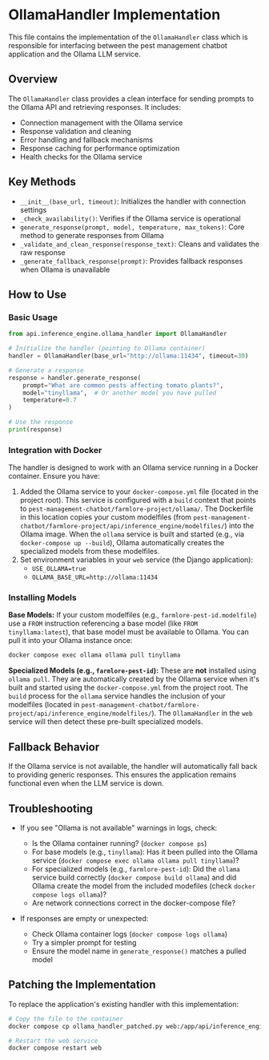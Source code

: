 # OllamaHandler Implementation

This file contains the implementation of the `OllamaHandler` class which is responsible for interfacing between the pest management chatbot application and the Ollama LLM service.

## Overview

The `OllamaHandler` class provides a clean interface for sending prompts to the Ollama API and retrieving responses. It includes:

- Connection management with the Ollama service
- Response validation and cleaning
- Error handling and fallback mechanisms
- Response caching for performance optimization
- Health checks for the Ollama service

## Key Methods

- `__init__(base_url, timeout)`: Initializes the handler with connection settings
- `_check_availability()`: Verifies if the Ollama service is operational
- `generate_response(prompt, model, temperature, max_tokens)`: Core method to generate responses from Ollama
- `_validate_and_clean_response(response_text)`: Cleans and validates the raw response
- `_generate_fallback_response(prompt)`: Provides fallback responses when Ollama is unavailable

## How to Use

### Basic Usage

```python
from api.inference_engine.ollama_handler import OllamaHandler

# Initialize the handler (pointing to Ollama container)
handler = OllamaHandler(base_url="http://ollama:11434", timeout=30)

# Generate a response
response = handler.generate_response(
    prompt="What are common pests affecting tomato plants?",
    model="tinyllama",  # Or another model you have pulled
    temperature=0.7
)

# Use the response
print(response)
```

### Integration with Docker

The handler is designed to work with an Ollama service running in a Docker container. Ensure you have:

1.  Added the Ollama service to your `docker-compose.yml` file (located in the project root).
    This service is configured with a `build` context that points to `pest-management-chatbot/farmlore-project/ollama/`. 
    The Dockerfile in this location copies your custom modelfiles (from `pest-management-chatbot/farmlore-project/api/inference_engine/modelfiles/`) into the Ollama image. 
    When the `ollama` service is built and started (e.g., via `docker-compose up --build`), Ollama automatically creates the specialized models from these modelfiles.
2.  Set environment variables in your `web` service (the Django application):
    *   `USE_OLLAMA=true`
    *   `OLLAMA_BASE_URL=http://ollama:11434`

### Installing Models

**Base Models:** If your custom modelfiles (e.g., `farmlore-pest-id.modelfile`) use a `FROM` instruction referencing a base model (like `FROM tinyllama:latest`), that base model must be available to Ollama. You can pull it into your Ollama instance once:

```bash
docker compose exec ollama ollama pull tinyllama
```

**Specialized Models (e.g., `farmlore-pest-id`):** These are **not** installed using `ollama pull`. They are automatically created by the Ollama service when it's built and started using the `docker-compose.yml` from the project root. The `build` process for the `ollama` service handles the inclusion of your modelfiles (located in `pest-management-chatbot/farmlore-project/api/inference_engine/modelfiles/`). The `OllamaHandler` in the `web` service will then detect these pre-built specialized models.

## Fallback Behavior

If the Ollama service is not available, the handler will automatically fall back to providing generic responses. This ensures the application remains functional even when the LLM service is down.

## Troubleshooting

- If you see "Ollama is not available" warnings in logs, check:
  - Is the Ollama container running? (`docker compose ps`)
  - For base models (e.g., `tinyllama`): Has it been pulled into the Ollama service (`docker compose exec ollama ollama pull tinyllama`)?
  - For specialized models (e.g., `farmlore-pest-id`): Did the `ollama` service build correctly (`docker compose build ollama`) and did Ollama create the model from the included modefiles (check `docker compose logs ollama`)?
  - Are network connections correct in the docker-compose file?

- If responses are empty or unexpected:
  - Check Ollama container logs (`docker compose logs ollama`)
  - Try a simpler prompt for testing
  - Ensure the model name in `generate_response()` matches a pulled model

## Patching the Implementation

To replace the application's existing handler with this implementation:

```bash
# Copy the file to the container
docker compose cp ollama_handler_patched.py web:/app/api/inference_engine/ollama_handler.py

# Restart the web service
docker compose restart web
``` 